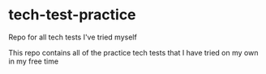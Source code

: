 # tech-test-practice
Repo for all tech tests I've tried myself

This repo contains all of the practice tech tests that I have tried on my own in my free time
